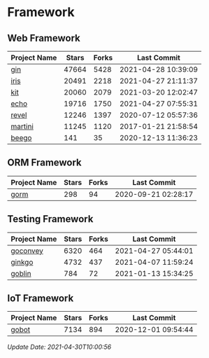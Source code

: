 # Framework

## Web Framework
| Project Name | Stars | Forks | Last Commit |
| ------------ | ----- | ----- | ----------- |
| [gin](https://github.com/gin-gonic/gin) | 47664 | 5428 | 2021-04-28 10:39:09 |
| [iris](https://github.com/kataras/iris) | 20491 | 2218 | 2021-04-27 21:11:37 |
| [kit](https://github.com/go-kit/kit) | 20060 | 2079 | 2021-03-20 12:02:47 |
| [echo](https://github.com/labstack/echo) | 19716 | 1750 | 2021-04-27 07:55:31 |
| [revel](https://github.com/revel/revel) | 12246 | 1397 | 2020-07-12 05:57:36 |
| [martini](https://github.com/go-martini/martini) | 11245 | 1120 | 2017-01-21 21:58:54 |
| [beego](https://github.com/astaxie/beego) | 141 | 35 | 2020-12-13 11:36:23 |

## ORM Framework
| Project Name | Stars | Forks | Last Commit |
| ------------ | ----- | ----- | ----------- |
| [gorm](https://github.com/jinzhu/gorm) | 298 | 94 | 2020-09-21 02:28:17 |

## Testing Framework
| Project Name | Stars | Forks | Last Commit |
| ------------ | ----- | ----- | ----------- |
| [goconvey](https://github.com/smartystreets/goconvey) | 6320 | 464 | 2021-04-27 05:44:01 |
| [ginkgo](https://github.com/onsi/ginkgo) | 4732 | 437 | 2021-04-07 11:59:24 |
| [goblin](https://github.com/franela/goblin) | 784 | 72 | 2021-01-13 15:34:25 |

## IoT Framework
| Project Name | Stars | Forks | Last Commit |
| ------------ | ----- | ----- | ----------- |
| [gobot](https://github.com/hybridgroup/gobot) | 7134 | 894 | 2020-12-01 09:54:44 |

*Update Date: 2021-04-30T10:00:56*